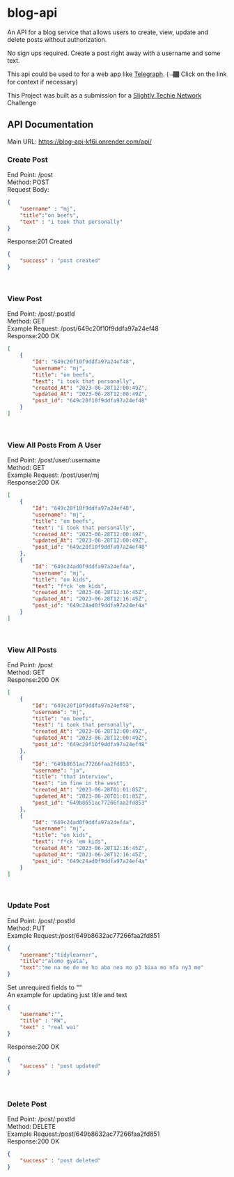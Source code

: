 # blog-api
An API for a blog service that allows users to create, view, update and delete posts without authorization.

No sign ups required.
Create a post right away with a username and some text.

This api could be used to for a web app like [Telegraph](https://telegra.ph). (👈🏾 Click on the link for context if necessary)

This Project was built as a submission for a [Slightly Techie Network](https://slightlytechie.com/) Challenge
<br>


## API Documentation
Main URL: https://blog-api-kf6i.onrender.com/api/
<br>

### Create Post
End Point: /post <br>
Method: POST <br>
Request Body:<br>

```json 
{
    "username" : "mj",
    "title":"on beefs",
    "text" : "i took that personally"
}
```

Response:201 Created<br>
```json 
{
    "success" : "post created"
}
```
<br>

### View Post
End Point: /post/:postId <br>
Method: GET <br>
Example Request: /post/649c20f10f9ddfa97a24ef48<br>
Response:200 OK<br>
```json 
[
    {
        "Id": "649c20f10f9ddfa97a24ef48",
        "username": "mj",
        "title": "on beefs",
        "text": "i took that personally",
        "created_At": "2023-06-28T12:00:49Z",
        "updated_At": "2023-06-28T12:00:49Z",
        "post_id": "649c20f10f9ddfa97a24ef48"
    }
]
```
<br>

### View All Posts From A User
End Point: /post/user/:username <br>
Method: GET <br>
Example Request: /post/user/mj<br>
Response:200 OK<br>
```json 
[
    {
        "Id": "649c20f10f9ddfa97a24ef48",
        "username": "mj",
        "title": "on beefs",
        "text": "i took that personally",
        "created_At": "2023-06-28T12:00:49Z",
        "updated_At": "2023-06-28T12:00:49Z",
        "post_id": "649c20f10f9ddfa97a24ef48"
    },
    {
        "Id": "649c24ad0f9ddfa97a24ef4a",
        "username": "mj",
        "title": "on kids",
        "text": "f*ck 'em kids",
        "created_At": "2023-06-28T12:16:45Z",
        "updated_At": "2023-06-28T12:16:45Z",
        "post_id": "649c24ad0f9ddfa97a24ef4a"
    }
]
```
<br>

### View All Posts
End Point: /post <br>
Method: GET<br>
Response:200 OK<br>
```json 
[
    {
        "Id": "649c20f10f9ddfa97a24ef48",
        "username": "mj",
        "title": "on beefs",
        "text": "i took that personally",
        "created_At": "2023-06-28T12:00:49Z",
        "updated_At": "2023-06-28T12:00:49Z",
        "post_id": "649c20f10f9ddfa97a24ef48"
    },
    {
        "Id": "649b8651ac77266faa2fd853",
        "username": "ja",
        "title": "that interview",
        "text": "im fine in the west",
        "created_At": "2023-06-28T01:01:05Z",
        "updated_At": "2023-06-28T01:01:05Z",
        "post_id": "649b8651ac77266faa2fd853"
    },
    {
        "Id": "649c24ad0f9ddfa97a24ef4a",
        "username": "mj",
        "title": "on kids",
        "text": "f*ck 'em kids",
        "created_At": "2023-06-28T12:16:45Z",
        "updated_At": "2023-06-28T12:16:45Z",
        "post_id": "649c24ad0f9ddfa97a24ef4a"
    }
]
```
<br>

### Update Post
End Point: /post/:postId <br>
Method: PUT <br>
Example Request:/post/649b8632ac77266faa2fd851
```json 
{
    "username":"tidylearner",
    "title":"alomo gyata",
    "text":"me na me de me ho aba nea mo p3 biaa mo nfa ny3 me"
}
```
Set unrequired fields to ""<br>
An example for updating just title and text<br>
```json 
{
    "username":"",
    "title" : "RW",
    "text" : "real wai"
}
```
Response:200 OK<br>
```json 
{
    "success" : "post updated"
}
```
<br>



### Delete Post
End Point: /post/:postId <br>
Method: DELETE <br>
Example Request:/post/649b8632ac77266faa2fd851<br>
Response:200 OK<br>
```json 
{
    "success" : "post deleted"
}
```